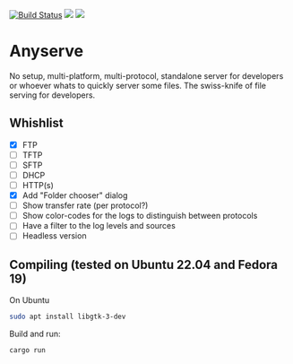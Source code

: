 [![Build Status](https://github.com/joaofl/any-serve/actions/workflows/rust.yml/badge.svg)](https://github.com/joaofl/any-serve/actions/workflows/rust.yml)
![](https://tokei.rs/b1/github/joaofl/any-serve?category=code)
[![](https://deps.rs/repo/github/joaofl/any-serve/status.svg)](https://deps.rs/repo/github/joaofl/any-serve)


# Anyserve
No setup, multi-platform, multi-protocol, standalone server for developers or whoever whats to quickly server some files.
The swiss-knife of file serving for developers.


## Whishlist

- [x] FTP 
- [ ] TFTP 
- [ ] SFTP 
- [ ] DHCP 
- [ ] HTTP(s)
- [x] Add "Folder chooser" dialog
- [ ] Show transfer rate (per protocol?)
- [ ] Show color-codes for the logs to distinguish between protocols
- [ ] Have a filter to the log levels and sources
- [ ] Headless version

## Compiling (tested on Ubuntu 22.04 and Fedora 19)

On Ubuntu
```bash
sudo apt install libgtk-3-dev
```

Build and run:
```bash
cargo run
```